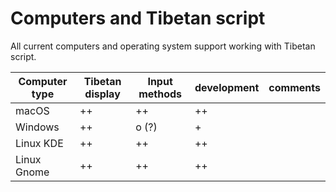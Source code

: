 # Computers and Tibetan script

All current computers and operating system support working with Tibetan script.

| Computer type | Tibetan display | Input methods | development | comments |
| ------------- | --------------- | ------------- | ----------- | -------- |
| macOS         |    ++           |   ++          |   ++        |          |
| Windows       |    ++           |   o (?)       |   +         |          |
| Linux KDE     |    ++           |   ++          |   ++        |          |
| Linux Gnome   |    ++           |   ++          |   ++        |          |

